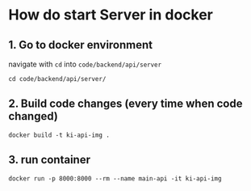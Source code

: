 # How do start Server in docker 

## 1. Go to docker environment
navigate with `cd` into `code/backend/api/server`

``` cd code/backend/api/server/ ```

## 2. Build code changes (every time when code changed)
```docker build -t ki-api-img .```

## 3. run container
```docker run -p 8000:8000 --rm --name main-api -it ki-api-img```